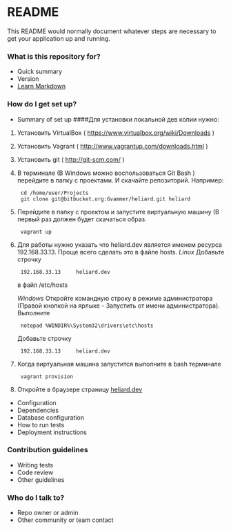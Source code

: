 # README #

This README would normally document whatever steps are necessary to get your application up and running.

### What is this repository for? ###

* Quick summary
* Version
* [Learn Markdown](https://bitbucket.org/tutorials/markdowndemo)

### How do I get set up? ###

* Summary of set up
####Для установки локальной дев копии нужно:

1. Установить VirtualBox ( https://www.virtualbox.org/wiki/Downloads ) 

2. Установить Vagrant ( http://www.vagrantup.com/downloads.html ) 

3. Установить git ( http://git-scm.com/ )

4. В терминале (В Windows можно воспользоваться Git Bash )
   перейдите в папку с проектами. И скачайте репозиторий.
   Например:

        cd /home/user/Projects
        git clone git@bitbucket.org:Gvammer/heliard.git heliard

5. Перейдите в папку с проектом и запустите виртуальную машину (В первый раз должен будет скачаться образ.

        vagrant up

6. Для работы нужно указать что heliard.dev является именем ресурса 192.168.33.13.
    Проще всего сделать это в файле hosts.
    *Linux*
    Добавьте строчку 

        192.168.33.13     heliard.dev

    в файл /etc/hosts

     *Windows*
     Откройте командную строку в режиме администратора (Правой кнопкой на ярлыке - Запустить от имени администратора).
     Выполните

        notepad %WINDIR%\System32\drivers\etc\hosts

    Добавьте строчку

        192.168.33.13     heliard.dev

7. Когда виртуальная машина запустится выполните в bash терминале

        vagrant provision

8. Откройте в браузере страницу [heliard.dev](http://heliard.dev)

* Configuration
* Dependencies
* Database configuration
* How to run tests
* Deployment instructions

### Contribution guidelines ###

* Writing tests
* Code review
* Other guidelines

### Who do I talk to? ###

* Repo owner or admin
* Other community or team contact